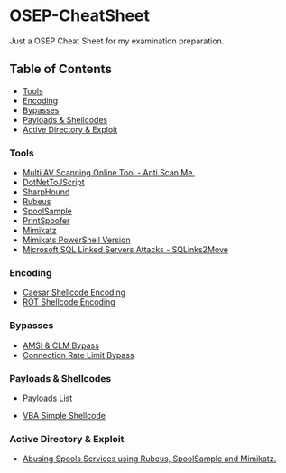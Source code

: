 # OSEP-CheatSheet
Just a OSEP Cheat Sheet for my examination preparation.

## Table of Contents

* [Tools](#Tools)
* [Encoding](#Encoding)
* [Bypasses](#Bypasses)
* [Payloads & Shellcodes](#PS)
* [Active Directory & Exploit](#AD)

### Tools<a name="Tools"></a>

* <a href="https://antiscan.me/">Multi AV Scanning Online Tool - Anti Scan Me.</a>
* <a href="https://github.com/tyranid/DotNetToJScript">DotNetToJScript</a>
* <a href="https://github.com/BloodHoundAD/BloodHound/blob/master/Collectors/SharpHound.ps1">SharpHound</a>
* <a href="https://github.com/GhostPack/Rubeus">Rubeus</a>
* <a href="https://github.com/leechristensen/SpoolSample">SpoolSample</a>
* <a href="https://github.com/itm4n/PrintSpoofer">PrintSpoofer</a>
* <a href="https://github.com/gentilkiwi/mimikatz/wiki">Mimikatz</a>
* <a href="https://github.com/PowerShellMafia/PowerSploit/blob/master/Exfiltration/Invoke-Mimikatz.ps1">Mimikats PowerShell Version</a>
* <a href="https://github.com/v0lk3n/SQLinks2Move">Microsoft SQL Linked Servers Attacks - SQLinks2Move</a>

### Encoding<a name="Encoding"></a>

* <a href="https://github.com/V0lk3n/OSEP-CheatSheet/blob/main/Encoders/Caesar%20Shellcode%20Encoder">Caesar Shellcode Encoding</a>
* <a href="https://github.com/V0lk3n/OSEP-CheatSheet/blob/main/Encoders/ROT%20Shellcode%20Encoder">ROT Shellcode Encoding</a>

### Bypasses<a name="Bypasses"></a>

* <a href="https://github.com/V0lk3n/OSEP-CheatSheet/blob/main/Bypasses/AMSI-CLM-Bypass/amsi-clm-bypass.md">AMSI & CLM Bypass</a>
* <a href="https://github.com/V0lk3n/OSEP-CheatSheet/blob/main/Bypasses/ConnectionRateLimit/Bypass-ConnectionLimit.md">Connection Rate Limit Bypass</a>

### Payloads & Shellcodes<a name="PS"></a>

* <a href="https://github.com/V0lk3n/OSEP-CheatSheet/blob/main/Payloads/Payloads-List.md">Payloads List</a>

* <a href="https://github.com/V0lk3n/OSEP-CheatSheet/blob/main/Payloads/VBA-SimpleMacro.md">VBA Simple Shellcode</a>

### Active Directory & Exploit<a name="AD"></a>

* <a href="https://github.com/V0lk3n/OSEP-CheatSheet/blob/main/ActiveDirectoryAndExploit/AbusingSpoolsService.md">Abusing Spools Services using Rubeus, SpoolSample and Mimikatz.</a>
